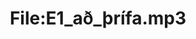 ---
title: File:E1_að_þrífa.mp3
recording of: að þrífa
reading speed: slow
speaker: E
license: CC0
---